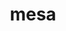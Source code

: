---
title: "mesa"
layout: cache
categories: [package, v0.19]
meta: {"versions": ["22.1.2"], "compilers": ["gcc@=11.1.0", "gcc@=7.3.1", "gcc@=7.5.0"], "oss": ["amzn2", "ubuntu18.04", "ubuntu20.04"], "platforms": ["linux"], "targets": ["aarch64", "neoverse_n1", "x86_64", "x86_64_v3"], "stacks": ["aws-isc", "aws-isc-aarch64", "data-vis-sdk", "e4s"], "num_specs": 8, "num_specs_by_stack": {"aws-isc-aarch64": 2, "aws-isc": 1, "data-vis-sdk": 1, "e4s": 4}}
spec_details: [{"hash": "ucjch2ifr4f3ot5sonaa42assuzinjgh", "compiler": "gcc@=7.3.1", "versions": ["22.1.2"], "os": "amzn2", "platform": "linux", "target": "aarch64", "variants": ["build_system=meson", "buildtype=release", "default_library=shared", "+glx", "~llvm", "+opengl", "~opengles", "+osmesa", "patches=ee737d1", "~strip"], "stacks": ["aws-isc-aarch64"], "size": "-", "tarball": "https://binaries.spack.io/releases/v0.19/build_cache/linux-amzn2-aarch64/gcc-7.3.1/mesa-22.1.2/linux-amzn2-aarch64-gcc-7.3.1-mesa-22.1.2-ucjch2ifr4f3ot5sonaa42assuzinjgh.spack"}, {"hash": "ue2cl5eaozign5fjdacexvv3hacx3s4z", "compiler": "gcc@=7.3.1", "versions": ["22.1.2"], "os": "amzn2", "platform": "linux", "target": "neoverse_n1", "variants": ["build_system=meson", "buildtype=release", "default_library=shared", "+glx", "~llvm", "+opengl", "~opengles", "+osmesa", "patches=ee737d1", "~strip"], "stacks": ["aws-isc-aarch64"], "size": "-", "tarball": "https://binaries.spack.io/releases/v0.19/build_cache/linux-amzn2-neoverse_n1/gcc-7.3.1/mesa-22.1.2/linux-amzn2-neoverse_n1-gcc-7.3.1-mesa-22.1.2-ue2cl5eaozign5fjdacexvv3hacx3s4z.spack"}, {"hash": "sqj6kfsatjtegcpdck24outg5b2eaz2g", "compiler": "gcc@=7.3.1", "versions": ["22.1.2"], "os": "amzn2", "platform": "linux", "target": "x86_64_v3", "variants": ["build_system=meson", "buildtype=release", "default_library=shared", "+glx", "~llvm", "+opengl", "~opengles", "+osmesa", "patches=ee737d1", "~strip"], "stacks": ["aws-isc"], "size": "-", "tarball": "https://binaries.spack.io/releases/v0.19/build_cache/linux-amzn2-x86_64_v3/gcc-7.3.1/mesa-22.1.2/linux-amzn2-x86_64_v3-gcc-7.3.1-mesa-22.1.2-sqj6kfsatjtegcpdck24outg5b2eaz2g.spack"}, {"hash": "2vzdfpyjgnswdhvl22fzsbrsxmcc2s5c", "compiler": "gcc@=7.5.0", "versions": ["22.1.2"], "os": "ubuntu18.04", "platform": "linux", "target": "x86_64", "variants": ["build_system=meson", "buildtype=release", "default_library=shared", "+glx", "+llvm", "+opengl", "~opengles", "~osmesa", "patches=ee737d1", "~strip"], "stacks": ["data-vis-sdk"], "size": "-", "tarball": "https://binaries.spack.io/releases/v0.19/build_cache/linux-ubuntu18.04-x86_64/gcc-7.5.0/mesa-22.1.2/linux-ubuntu18.04-x86_64-gcc-7.5.0-mesa-22.1.2-2vzdfpyjgnswdhvl22fzsbrsxmcc2s5c.spack"}, {"hash": "v3huicksskasiah747deu6qaztw6edq3", "compiler": "gcc@=11.1.0", "versions": ["22.1.2"], "os": "ubuntu20.04", "platform": "linux", "target": "x86_64", "variants": ["build_system=meson", "buildtype=release", "default_library=shared", "+glx", "+llvm", "+opengl", "~opengles", "+osmesa", "patches=ee737d1", "~strip"], "stacks": ["e4s"], "size": "-", "tarball": "https://binaries.spack.io/releases/v0.19/build_cache/linux-ubuntu20.04-x86_64/gcc-11.1.0/mesa-22.1.2/linux-ubuntu20.04-x86_64-gcc-11.1.0-mesa-22.1.2-v3huicksskasiah747deu6qaztw6edq3.spack"}, {"hash": "upytsybjk6wafztq7xt35erz5bszezvf", "compiler": "gcc@=11.1.0", "versions": ["22.1.2"], "os": "ubuntu20.04", "platform": "linux", "target": "x86_64", "variants": ["build_system=meson", "buildtype=release", "default_library=shared", "+glx", "+llvm", "+opengl", "~opengles", "+osmesa", "patches=ee737d1", "~strip"], "stacks": ["e4s"], "size": "-", "tarball": "https://binaries.spack.io/releases/v0.19/build_cache/linux-ubuntu20.04-x86_64/gcc-11.1.0/mesa-22.1.2/linux-ubuntu20.04-x86_64-gcc-11.1.0-mesa-22.1.2-upytsybjk6wafztq7xt35erz5bszezvf.spack"}, {"hash": "zron3ko2at3u56sc5facbgjwgffpqhn6", "compiler": "gcc@=11.1.0", "versions": ["22.1.2"], "os": "ubuntu20.04", "platform": "linux", "target": "x86_64", "variants": ["build_system=meson", "buildtype=release", "default_library=shared", "+glx", "+llvm", "+opengl", "~opengles", "+osmesa", "patches=ee737d1", "~strip"], "stacks": ["e4s"], "size": "-", "tarball": "https://binaries.spack.io/releases/v0.19/build_cache/linux-ubuntu20.04-x86_64/gcc-11.1.0/mesa-22.1.2/linux-ubuntu20.04-x86_64-gcc-11.1.0-mesa-22.1.2-zron3ko2at3u56sc5facbgjwgffpqhn6.spack"}, {"hash": "abg2deqako2z3yrw36jy26tsgpmol4e5", "compiler": "gcc@=11.1.0", "versions": ["22.1.2"], "os": "ubuntu20.04", "platform": "linux", "target": "x86_64", "variants": ["build_system=meson", "buildtype=release", "default_library=shared", "+glx", "+llvm", "+opengl", "~opengles", "+osmesa", "patches=ee737d1", "~strip"], "stacks": ["e4s"], "size": "-", "tarball": "https://binaries.spack.io/releases/v0.19/build_cache/linux-ubuntu20.04-x86_64/gcc-11.1.0/mesa-22.1.2/linux-ubuntu20.04-x86_64-gcc-11.1.0-mesa-22.1.2-abg2deqako2z3yrw36jy26tsgpmol4e5.spack"}]
---